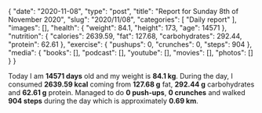 {
    "date": "2020-11-08",
    "type": "post",
    "title": "Report for Sunday 8th of November 2020",
    "slug": "2020\/11\/08",
    "categories": [
        "Daily report"
    ],
    "images": [],
    "health": {
        "weight": 84.1,
        "height": 173,
        "age": 14571
    },
    "nutrition": {
        "calories": 2639.59,
        "fat": 127.68,
        "carbohydrates": 292.44,
        "protein": 62.61
    },
    "exercise": {
        "pushups": 0,
        "crunches": 0,
        "steps": 904
    },
    "media": {
        "books": [],
        "podcast": [],
        "youtube": [],
        "movies": [],
        "photos": []
    }
}

Today I am <strong>14571 days</strong> old and my weight is <strong>84.1 kg</strong>. During the day, I consumed <strong>2639.59 kcal</strong> coming from <strong>127.68 g</strong> fat, <strong>292.44 g</strong> carbohydrates and <strong>62.61 g</strong> protein. Managed to do <strong>0 push-ups</strong>, <strong>0 crunches</strong> and walked <strong>904 steps</strong> during the day which is approximately <strong>0.69 km</strong>.